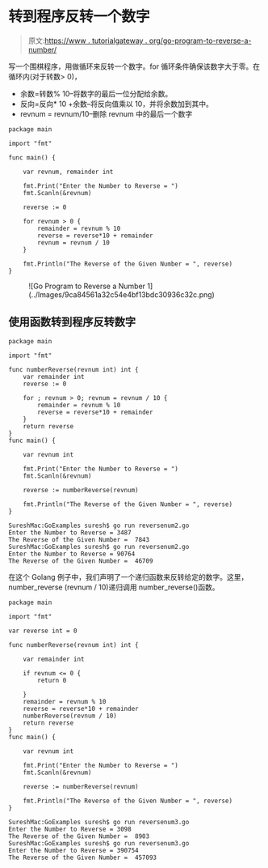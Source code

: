 # 转到程序反转一个数字

> 原文:[https://www . tutorialgateway . org/go-program-to-reverse-a-number/](https://www.tutorialgateway.org/go-program-to-reverse-a-number/)

写一个围棋程序，用做循环来反转一个数字。for 循环条件确保该数字大于零。在循环内(对于转数> 0)，

*   余数=转数% 10–将数字的最后一位分配给余数。
*   反向=反向* 10 +余数–将反向值乘以 10，并将余数加到其中。
*   revnum = revnum/10–删除 revnum 中的最后一个数字

```
package main

import "fmt"

func main() {

    var revnum, remainder int

    fmt.Print("Enter the Number to Reverse = ")
    fmt.Scanln(&revnum)

    reverse := 0

    for revnum > 0 {
        remainder = revnum % 10
        reverse = reverse*10 + remainder
        revnum = revnum / 10
    }

    fmt.Println("The Reverse of the Given Number = ", reverse)
}
```

<figure class="wp-block-image size-large">![Go Program to Reverse a Number 1](../Images/9ca84561a32c54e4bf13bdc30936c32c.png)</figure>

## 使用函数转到程序反转数字

```
package main

import "fmt"

func numberReverse(revnum int) int {
    var remainder int
    reverse := 0

    for ; revnum > 0; revnum = revnum / 10 {
        remainder = revnum % 10
        reverse = reverse*10 + remainder
    }
    return reverse
}
func main() {

    var revnum int

    fmt.Print("Enter the Number to Reverse = ")
    fmt.Scanln(&revnum)

    reverse := numberReverse(revnum)

    fmt.Println("The Reverse of the Given Number = ", reverse)
}
```

```
SureshMac:GoExamples suresh$ go run reversenum2.go
Enter the Number to Reverse = 3487
The Reverse of the Given Number =  7843
SureshMac:GoExamples suresh$ go run reversenum2.go
Enter the Number to Reverse = 90764
The Reverse of the Given Number =  46709
```

在这个 Golang 例子中，我们声明了一个递归函数来反转给定的数字。这里，number_reverse (revnum / 10)递归调用 number_reverse()函数。

```
package main

import "fmt"

var reverse int = 0

func numberReverse(revnum int) int {

    var remainder int

    if revnum <= 0 {
        return 0

    }
    remainder = revnum % 10
    reverse = reverse*10 + remainder
    numberReverse(revnum / 10)
    return reverse
}
func main() {

    var revnum int

    fmt.Print("Enter the Number to Reverse = ")
    fmt.Scanln(&revnum)

    reverse := numberReverse(revnum)

    fmt.Println("The Reverse of the Given Number = ", reverse)
}
```

```
SureshMac:GoExamples suresh$ go run reversenum3.go
Enter the Number to Reverse = 3098
The Reverse of the Given Number =  8903
SureshMac:GoExamples suresh$ go run reversenum3.go
Enter the Number to Reverse = 390754
The Reverse of the Given Number =  457093
```